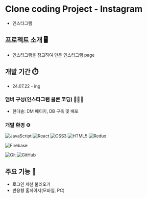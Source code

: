 # Clone coding Project - Instagram
- 인스타그램

## 프로젝트 소개 🖥️
- 인스타그램을 참고하여 만든 인스타그램  page
## 개발 기간 ⏱️
- 24.07.22 - ing

### 맴버 구성(인스타그램 클론 코딩) 🧑‍🤝‍🧑
- 한다솔: DM 페이지, DB 구축 및 배포 

### 개발 환경 ⚙️
![JavaScript](https://img.shields.io/badge/javascript-%23323330.svg?style=for-the-badge&logo=javascript&logoColor=%23F7DF1E)
![React](https://img.shields.io/badge/react-%2320232a.svg?style=for-the-badge&logo=react&logoColor=%2361DAFB)
![CSS3](https://img.shields.io/badge/css3-%231572B6.svg?style=for-the-badge&logo=css3&logoColor=white)
![HTML5](https://img.shields.io/badge/html5-%23E34F26.svg?style=for-the-badge&logo=html5&logoColor=white)
![Redux](https://img.shields.io/badge/redux-%23593d88.svg?style=for-the-badge&logo=redux&logoColor=white)

![Firebase](https://img.shields.io/badge/firebase-a08021?style=for-the-badge&logo=firebase&logoColor=ffcd34)

![Git](https://img.shields.io/badge/git-%23F05033.svg?style=for-the-badge&logo=git&logoColor=white)
![GitHub](https://img.shields.io/badge/github-%23121011.svg?style=for-the-badge&logo=github&logoColor=white)

## 주요 기능 📌
- 로그인 세션 불러오기
- 반응형 홈페이지(모바일, PC)


